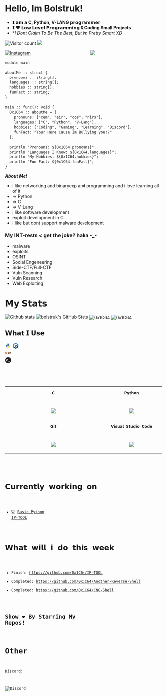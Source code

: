 # Hello, Im Bolstruk!

- **𝗜 𝗮𝗺 𝗮 C, Python, V-LANG 𝗽𝗿𝗼𝗴𝗿𝗮𝗺𝗺𝗲𝗿**
- **𝗜 ❤️ 𝗟𝗼𝘄 𝗟𝗲𝘃𝗲𝗹 𝗣𝗿𝗼𝗴𝗿𝗮𝗺𝗺𝗶𝗻𝗴 & Coding Small Projects**
- **I Dont Claim To Be The Best, But Im Pretty Smart XD*

![Visitor count](https://visitor-badge.laobi.icu/badge?page_id=0x1C64)   <img src="https://media.giphy.com/media/dxn6fRlTIShoeBr69N/giphy.gif" width="100">

<a href="https://www.instagram.com/0X1c64/"><img alt="Instagram" src="https://img.shields.io/badge/Instagram-0X1c64-black?style=flat-square&logo=instagram"></a>
<img align='right' src="https://media.giphy.com/media/M9gbBd9nbDrOTu1Mqx/giphy.gif" width="230">
```
module main

aboutMe :: struct {
  pronouns :: string[];
  languages :: string[];
  hobbies :: string[];
  funFact :: string;
}

main :: func(): void {
  0x1C64 :: aboutMe = {
    pronouns: ["xem", "eir", "cos", "nirs"],
    languages: ["C", "Python", "V-Lang"],
    hobbies: ["Coding", "Gaming", "Learning". "Discord"],
    funFact: "Your Here Cause Im Bullying you!?"
  };

  println "Pronouns: ${0x1C64.pronouns}";
  println "Languages I Know: ${0x1C64.languages}";
  println "My Hobbies: ${0x1C64.hobbies}";
  println "Fun Fact: ${0x1C64.funFact}";
}
```

***About Me!***
- i like networking and binaryexp and programming and i love learning all of it
- => Python
- => C
- => V-Lang
- i like software development
- exploit development in C
- i like but dont support malware development

<h3 title="hehehe"> My INT-rests < get the joke? haha -_-</h3>
 
 - malware
 - exploits
 - OSINT
 - Social Engeneering
 - Side-CTF/Full-CTF
 - Vuln Scanning
 - Vuln Research
 - Web Exploiting



# 𝗠𝘆 𝗦𝘁𝗮𝘁𝘀

![Github stats](https://github-readme-stats.vercel.app/api?username=0x1C64&show_icons=true&hide_border=true)
<img src="https://github-readme-stats.vercel.app/api?username=0x1C64&show_icons=true&hide_border=true&count_private=true&theme=shades-of-purple&icon_color=fad000" alt="bolstruk's GitHub Stats">
<img align="center" src="https://github-readme-streak-stats.herokuapp.com/?user=0x1C64&count_private=true&theme=radical" alt="0x1C64" />
<img align="center" width=500 src="https://github-readme-stats.vercel.app/api/top-langs/?username=0x1C64&count_private=true&theme=radical" alt="0x1C64" />

## 𝗪𝗵𝗮𝘁 𝗜 𝗨𝘀𝗲
  
  
 <code><img height="20" src="https://raw.githubusercontent.com/github/explore/80688e429a7d4ef2fca1e82350fe8e3517d3494d/topics/python/python.png"></code>
<code><img height="20" src="https://raw.githubusercontent.com/github/explore/80688e429a7d4ef2fca1e82350fe8e3517d3494d/topics/cpp/cpp.png">
<code><img height="20" src="https://raw.githubusercontent.com/github/explore/80688e429a7d4ef2fca1e82350fe8e3517d3494d/topics/git/git.png"></code>
<code><img height="20" src="https://raw.githubusercontent.com/github/explore/80688e429a7d4ef2fca1e82350fe8e3517d3494d/topics/terminal/terminal.png"></code>

<table>
  <tbody>
    <tr valign="top">
      <td width="25%" align="center">
        <span>𝗖</span><br><br><br>
        <img height="64px" src="https://cdn.svgporn.com/logos/c.svg">
      </td>
      <td width="25%" align="center">
        <span>𝗣𝘆𝘁𝗵𝗼𝗻</span><br><br><br>
        <img height="64px" src="https://cdn.svgporn.com/logos/python.svg">
      </td>
    </tr>
    <tr valign="top">
      <td width="25%" align="center">
        <span>𝗚𝗶𝘁</span><br><br><br>
        <img height="64px" src="https://cdn.svgporn.com/logos/git-icon.svg">
      </td>
      <td width="25%" align="center">
        <span>𝗩𝗶𝘀𝘂𝗮𝗹 𝗦𝘁𝘂𝗱𝗶𝗼 𝗖𝗼𝗱𝗲</span><br><br><br>
        <img height="64px" src="https://cdn.svgporn.com/logos/visual-studio-code.svg">
      </td>
    </tr>
  </tbody>
</table>

# 𝗖𝘂𝗿𝗿𝗲𝗻𝘁𝗹𝘆 𝘄𝗼𝗿𝗸𝗶𝗻𝗴 𝗼𝗻

- 💻 [Basic Python IP-TOOL](https://github.com/0x1C64/IP-TOOL)




# 𝗪𝗵𝗮𝘁 𝘄𝗶𝗹𝗹 𝗶 𝗱𝗼 𝘁𝗵𝗶𝘀 𝘄𝗲𝗲𝗸
- Finish: https://github.com/0x1C64/IP-TOOL
- Completed: https://github.com/0x1C64/Another-Reverse-Shell
- Completed: https://github.com/0x1C64/CNC-Shell

## Show ❤️ By Starring My Repos!


# Other
Discord:

![Discord](https://discord.gg/n38MPpgZ3v)
